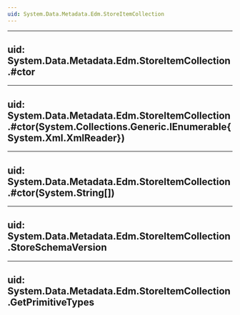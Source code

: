 ```yaml
---
uid: System.Data.Metadata.Edm.StoreItemCollection
---
```


---
uid: System.Data.Metadata.Edm.StoreItemCollection.#ctor
---

---
uid: System.Data.Metadata.Edm.StoreItemCollection.#ctor(System.Collections.Generic.IEnumerable{System.Xml.XmlReader})
---

---
uid: System.Data.Metadata.Edm.StoreItemCollection.#ctor(System.String[])
---

---
uid: System.Data.Metadata.Edm.StoreItemCollection.StoreSchemaVersion
---

---
uid: System.Data.Metadata.Edm.StoreItemCollection.GetPrimitiveTypes
---
